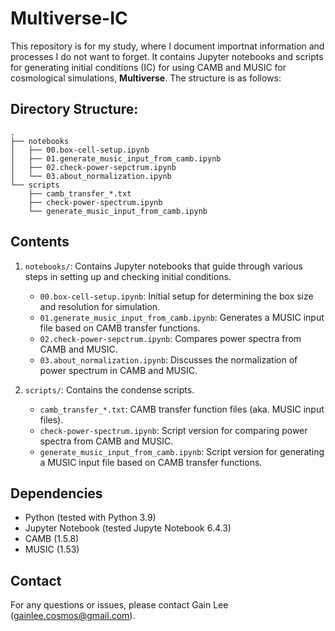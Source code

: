 # Multiverse-IC

This repository is for my study, where I document importnat information and processes I do not want to forget. It contains Jupyter notebooks and scripts for generating initial conditions (IC) for using CAMB and MUSIC for cosmological simulations, **Multiverse**. The structure is as follows:

## Directory Structure:
```
.
├── notebooks
│   ├── 00.box-cell-setup.ipynb
│   ├── 01.generate_music_input_from_camb.ipynb
│   ├── 02.check-power-sepctrum.ipynb
│   └── 03.about_normalization.ipynb
└── scripts
    ├── camb_transfer_*.txt
    ├── check-power-spectrum.ipynb
    └── generate_music_input_from_camb.ipynb
```

## Contents

1. `notebooks/`: Contains Jupyter notebooks that guide through various steps in setting up and checking initial conditions.
   - `00.box-cell-setup.ipynb`: Initial setup for determining the box size and resolution for simulation.
   - `01.generate_music_input_from_camb.ipynb`: Generates a MUSIC input file based on CAMB transfer functions.
   - `02.check-power-sepctrum.ipynb`: Compares power spectra from CAMB and MUSIC.
   - `03.about_normalization.ipynb`: Discusses the normalization of power spectrum in CAMB and MUSIC.

2. `scripts/`: Contains the condense scripts.
   - `camb_transfer_*.txt`: CAMB transfer function files (aka. MUSIC input files).
   - `check-power-spectrum.ipynb`: Script version for comparing power spectra from CAMB and MUSIC.
   - `generate_music_input_from_camb.ipynb`: Script version for generating a MUSIC input file based on CAMB transfer functions.

## Dependencies

- Python (tested with Python 3.9)
- Jupyter Notebook (tested Jupyte Notebook 6.4.3)
- CAMB (1.5.8)
- MUSIC (1.53)

## Contact

For any questions or issues, please contact Gain Lee (gainlee.cosmos@gmail.com).
